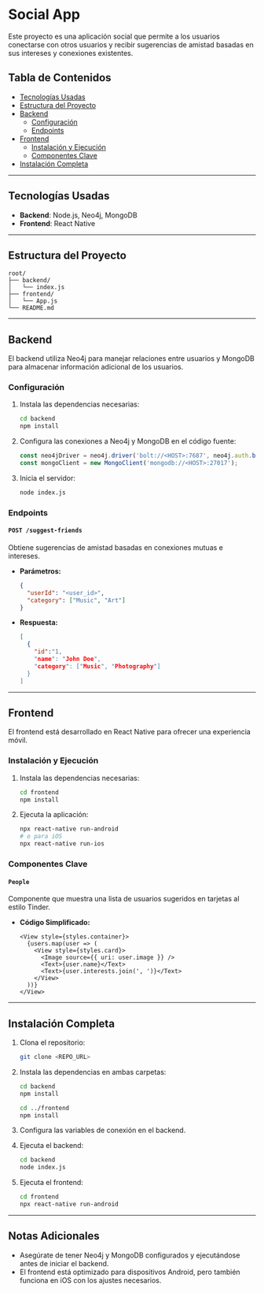 # Social App

Este proyecto es una aplicación social que permite a los usuarios conectarse con otros usuarios y recibir sugerencias de amistad basadas en sus intereses y conexiones existentes.

## Tabla de Contenidos
- [Tecnologías Usadas](#tecnologías-usadas)
- [Estructura del Proyecto](#estructura-del-proyecto)
- [Backend](#backend)
  - [Configuración](#configuración)
  - [Endpoints](#endpoints)
- [Frontend](#frontend)
  - [Instalación y Ejecución](#instalación-y-ejecución)
  - [Componentes Clave](#componentes-clave)
- [Instalación Completa](#instalación-completa)

---

## Tecnologías Usadas

- **Backend**: Node.js, Neo4j, MongoDB
- **Frontend**: React Native

---

## Estructura del Proyecto

```
root/
├── backend/
│   └── index.js
├── frontend/
│   └── App.js
└── README.md
```

---

## Backend

El backend utiliza Neo4j para manejar relaciones entre usuarios y MongoDB para almacenar información adicional de los usuarios.

### Configuración

1. Instala las dependencias necesarias:
   ```bash
   cd backend
   npm install
   ```

2. Configura las conexiones a Neo4j y MongoDB en el código fuente:
   ```javascript
   const neo4jDriver = neo4j.driver('bolt://<HOST>:7687', neo4j.auth.basic('<USER>', '<PASSWORD>'));
   const mongoClient = new MongoClient('mongodb://<HOST>:27017');
   ```

3. Inicia el servidor:
   ```bash
   node index.js
   ```

### Endpoints

#### `POST /suggest-friends`
Obtiene sugerencias de amistad basadas en conexiones mutuas e intereses.

- **Parámetros:**
  ```json
  {
    "userId": "<user_id>",
    "category": ["Music", "Art"]
  }
  ```

- **Respuesta:**
  ```json
  [
    {
      "id":"1,
      "name": "John Doe",
      "category": ["Music", "Photography"]
    }
  ]
  ```

---

## Frontend

El frontend está desarrollado en React Native para ofrecer una experiencia móvil.

### Instalación y Ejecución

1. Instala las dependencias necesarias:
   ```bash
   cd frontend
   npm install
   ```

2. Ejecuta la aplicación:
   ```bash
   npx react-native run-android
   # o para iOS
   npx react-native run-ios
   ```

### Componentes Clave

#### `People`
Componente que muestra una lista de usuarios sugeridos en tarjetas al estilo Tinder.

- **Código Simplificado:**
  ```tsx
  <View style={styles.container}>
    {users.map(user => (
      <View style={styles.card}>
        <Image source={{ uri: user.image }} />
        <Text>{user.name}</Text>
        <Text>{user.interests.join(', ')}</Text>
      </View>
    ))}
  </View>
  ```

---

## Instalación Completa

1. Clona el repositorio:
   ```bash
   git clone <REPO_URL>
   ```

2. Instala las dependencias en ambas carpetas:
   ```bash
   cd backend
   npm install

   cd ../frontend
   npm install
   ```

3. Configura las variables de conexión en el backend.

4. Ejecuta el backend:
   ```bash
   cd backend
   node index.js
   ```

5. Ejecuta el frontend:
   ```bash
   cd frontend
   npx react-native run-android
   ```

---

## Notas Adicionales

- Asegúrate de tener Neo4j y MongoDB configurados y ejecutándose antes de iniciar el backend.
- El frontend está optimizado para dispositivos Android, pero también funciona en iOS con los ajustes necesarios.

